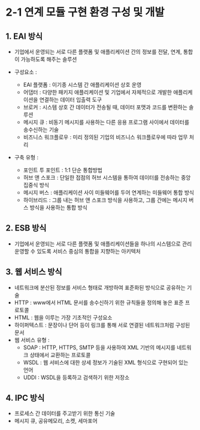 #  2-1 연계 모듈 구현 환경 구성 및 개발

## 1. EAI 방식
- 기업에서 운영되는 서로 다른 플랫폼 및 애플리케이션 간의 정보를 전달, 연계, 통합이 가능하도록 해주는 솔루션
- 구성요소 :
    - EAI 플랫폼 : 이기종 시스템 간 애플리케이션 상호 운영
    - 어댑터 : 다양한 패키지 애플리케이션 및 기업에서 자체적으로 개발한 애플리케이션을 연결하는 데이터 입출력 도구
    - 브로커 : 시스템 상호 간 데이터가 전송될 때, 데이터 포맷과 코드를 변환하는 솔루션
    - 메시지 큐 : 비동기 메시지를 사용하는 다른 응용 프로그램 사이에서 데이터를 송수신하는 기술
    - 비즈니스 워크플로우 : 미리 정의된 기업의 비즈니스 워크플로우에 따라 업무 처리

- 구축 유형 :
    - 포인트 투 포인트 : 1:1 단순 통합방법
    - 허브 앤 스포크 : 단일한 접점의 허브 시스템을 통하여 데이터를 전송하는 중앙 집중식 방식
    - 메시지 버스 : 애플리케이션 사이 미들웨어를 두어 연계하는 미들웨어 통합 방식
    - 하이브리드 : 그룹 내는 허브 앤 스포크 방식을 사용하고, 그룹 간에는 메시지 버스 방식을 사용하는 통합 방식

## 2. ESB 방식
- 기업에서 운영되는 서로 다른 플랫폼 및 애플리케이션들을 하나의 시스템으로 관리 운영할 수 있도록 서비스 중심의 통합을 지향하는 아키텍처

## 3. 웹 서비스 방식
- 네트워크에 분산된 정보를 서비스 형태로 개방하여 표준화된 방식으로 공유하는 기술
- HTTP : www에서 HTML 문서를 송수신하기 위한 규칙들을 정의해 놓은 표준 프로토콜
- HTML : 웹을 이루는 가장 기초적인 구성요소
- 하이퍼텍스트 : 문장이나 단어 등이 링크를 통해 서로 연결된 네트워크처럼 구성된 문서
- 웹 서비스 유형 :
    - SOAP : HTTP, HTTPS, SMTP 등을 사용하여 XML 기반의 메시지를 네트워크 상태에서 교환하는 프로토콜
    - WSDL : 웹 서비스에 대한 상세 정보가 기술된 XML 형식으로 구현되어 있는 언어
    - UDDI : WSDL을 등록하고 검색하기 위한 저장소

## 4. IPC 방식
- 프로세스 간 데이터를 주고받기 위한 통신 기술
- 메시지 큐, 공유메모리, 소켓, 세마포어
